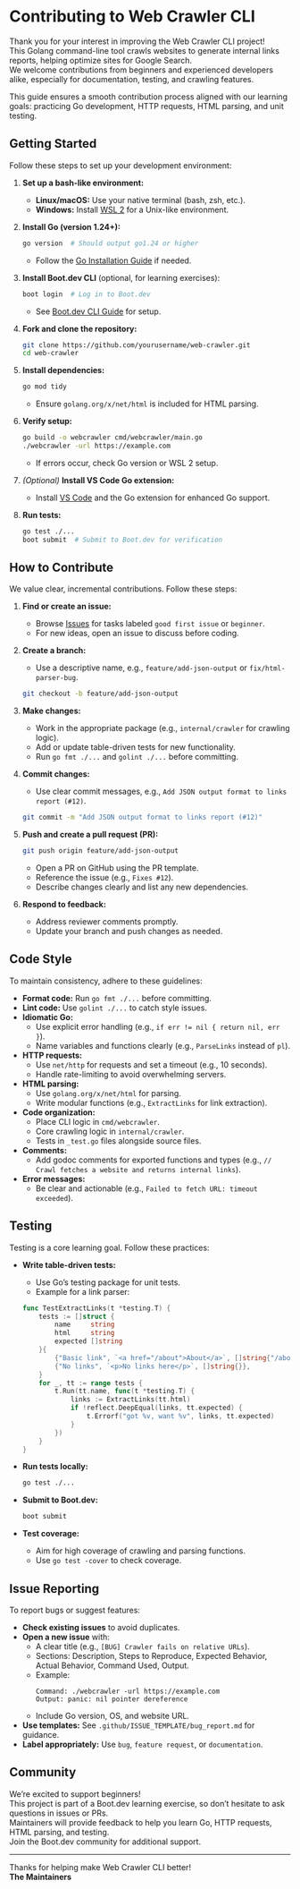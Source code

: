 # Contributing to Web Crawler CLI

Thank you for your interest in improving the Web Crawler CLI project!  
This Golang command-line tool crawls websites to generate internal links reports, helping optimize sites for Google Search.  
We welcome contributions from beginners and experienced developers alike, especially for documentation, testing, and crawling features.

This guide ensures a smooth contribution process aligned with our learning goals: practicing Go development, HTTP requests, HTML parsing, and unit testing.

## Getting Started

Follow these steps to set up your development environment:

1. **Set up a bash-like environment:**
    - **Linux/macOS:** Use your native terminal (bash, zsh, etc.).
    - **Windows:** Install [WSL 2](https://learn.microsoft.com/en-us/windows/wsl/install) for a Unix-like environment.

2. **Install Go (version 1.24+):**
    ```sh
    go version  # Should output go1.24 or higher
    ```
    - Follow the [Go Installation Guide](https://golang.org/doc/install) if needed.

3. **Install Boot.dev CLI** (optional, for learning exercises):
    ```sh
    boot login  # Log in to Boot.dev
    ```
    - See [Boot.dev CLI Guide](https://github.com/Bootdotdev/cli) for setup.

4. **Fork and clone the repository:**
    ```sh
    git clone https://github.com/yourusername/web-crawler.git
    cd web-crawler
    ```

5. **Install dependencies:**
    ```sh
    go mod tidy
    ```
    - Ensure `golang.org/x/net/html` is included for HTML parsing.

6. **Verify setup:**
    ```sh
    go build -o webcrawler cmd/webcrawler/main.go
    ./webcrawler -url https://example.com
    ```
    - If errors occur, check Go version or WSL 2 setup.

7. *(Optional)* **Install VS Code Go extension:**
    - Install [VS Code](https://code.visualstudio.com/) and the Go extension for enhanced Go support.

8. **Run tests:**
    ```sh
    go test ./...
    boot submit  # Submit to Boot.dev for verification
    ```

## How to Contribute

We value clear, incremental contributions. Follow these steps:

1. **Find or create an issue:**
    - Browse [Issues](https://github.com/yourusername/web-crawler/issues) for tasks labeled `good first issue` or `beginner`.
    - For new ideas, open an issue to discuss before coding.

2. **Create a branch:**
    - Use a descriptive name, e.g., `feature/add-json-output` or `fix/html-parser-bug`.

    ```sh
    git checkout -b feature/add-json-output
    ```

3. **Make changes:**
    - Work in the appropriate package (e.g., `internal/crawler` for crawling logic).
    - Add or update table-driven tests for new functionality.
    - Run `go fmt ./...` and `golint ./...` before committing.

4. **Commit changes:**
    - Use clear commit messages, e.g., `Add JSON output format to links report (#12)`.

    ```sh
    git commit -m "Add JSON output format to links report (#12)"
    ```

5. **Push and create a pull request (PR):**
    ```sh
    git push origin feature/add-json-output
    ```
    - Open a PR on GitHub using the PR template.
    - Reference the issue (e.g., `Fixes #12`).
    - Describe changes clearly and list any new dependencies.

6. **Respond to feedback:**
    - Address reviewer comments promptly.
    - Update your branch and push changes as needed.

## Code Style

To maintain consistency, adhere to these guidelines:

- **Format code:** Run `go fmt ./...` before committing.
- **Lint code:** Use `golint ./...` to catch style issues.
- **Idiomatic Go:**
    - Use explicit error handling (e.g., `if err != nil { return nil, err }`).
    - Name variables and functions clearly (e.g., `ParseLinks` instead of `pl`).
- **HTTP requests:**
    - Use `net/http` for requests and set a timeout (e.g., 10 seconds).
    - Handle rate-limiting to avoid overwhelming servers.
- **HTML parsing:**
    - Use `golang.org/x/net/html` for parsing.
    - Write modular functions (e.g., `ExtractLinks` for link extraction).
- **Code organization:**
    - Place CLI logic in `cmd/webcrawler`.
    - Core crawling logic in `internal/crawler`.
    - Tests in `_test.go` files alongside source files.
- **Comments:**
    - Add godoc comments for exported functions and types (e.g., `// Crawl fetches a website and returns internal links`).
- **Error messages:**
    - Be clear and actionable (e.g., `Failed to fetch URL: timeout exceeded`).

## Testing

Testing is a core learning goal. Follow these practices:

- **Write table-driven tests:**
    - Use Go’s testing package for unit tests.
    - Example for a link parser:
    ```go
    func TestExtractLinks(t *testing.T) {
        tests := []struct {
            name     string
            html     string
            expected []string
        }{
            {"Basic link", `<a href="/about">About</a>`, []string{"/about"}},
            {"No links", `<p>No links here</p>`, []string{}},
        }
        for _, tt := range tests {
            t.Run(tt.name, func(t *testing.T) {
                links := ExtractLinks(tt.html)
                if !reflect.DeepEqual(links, tt.expected) {
                    t.Errorf("got %v, want %v", links, tt.expected)
                }
            })
        }
    }
    ```

- **Run tests locally:**
    ```sh
    go test ./...
    ```

- **Submit to Boot.dev:**
    ```sh
    boot submit
    ```

- **Test coverage:**
    - Aim for high coverage of crawling and parsing functions.
    - Use `go test -cover` to check coverage.

## Issue Reporting

To report bugs or suggest features:

- **Check existing issues** to avoid duplicates.
- **Open a new issue** with:
    - A clear title (e.g., `[BUG] Crawler fails on relative URLs`).
    - Sections: Description, Steps to Reproduce, Expected Behavior, Actual Behavior, Command Used, Output.
    - Example:
        ```
        Command: ./webcrawler -url https://example.com
        Output: panic: nil pointer dereference
        ```
    - Include Go version, OS, and website URL.
- **Use templates:** See `.github/ISSUE_TEMPLATE/bug_report.md` for guidance.
- **Label appropriately:** Use `bug`, `feature request`, or `documentation`.

## Community

We’re excited to support beginners!  
This project is part of a Boot.dev learning exercise, so don’t hesitate to ask questions in issues or PRs.  
Maintainers will provide feedback to help you learn Go, HTTP requests, HTML parsing, and testing.  
Join the Boot.dev community for additional support.

---

Thanks for helping make Web Crawler CLI better!  
**The Maintainers**
